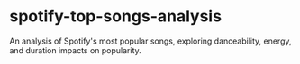 # spotify-top-songs-analysis
An analysis of Spotify's most popular songs, exploring danceability, energy, and duration impacts on popularity.
